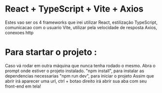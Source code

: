 # React + TypeScript + Vite + Axios

Estes vao ser os 4 frameworks que irei utilizar
React, estilização 
TypeScript, comunicacao com o usuario
Vite, utilizar pela velocidade de resposta
Axios, conexoes http

# Para startar o projeto :
Caso vá rodar em outra máquina que nunca tenha rodado o mesmo.
Abra o prompt onde estiver o projeto instalado.
"npm install", para instalar as dependencias necessarias
"npm run dev", para iniciar o projeto
Assim que abrir irá aparecer uma url, ctrl + botao direito irá abrir sua aba com seu front-end em tela!
